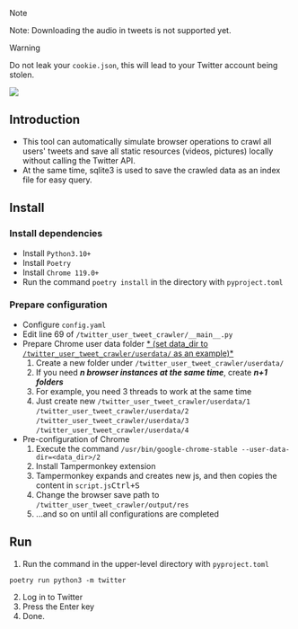> [!NOTE]
> Note: Downloading the audio in tweets is not supported yet.

> [!WARNING]
> Do not leak your `cookie.json`, this will lead to your Twitter account being stolen.

![](https://github.com/kaixinol/twitter_user_tweet_crawler/actions/workflows/python-app.yaml/badge.svg)

## Introduction
- This tool can automatically simulate browser operations to crawl all users' tweets and save all static resources (videos, pictures) locally without calling the Twitter API.
- At the same time, sqlite3 is used to save the crawled data as an index file for easy query.
## Install
### Install dependencies
- Install `Python3.10+`
- Install `Poetry`
- Install `Chrome 119.0+`
- Run the command `poetry install` in the directory with `pyproject.toml`
### Prepare configuration
- Configure `config.yaml`
- Edit line 69 of `/twitter_user_tweet_crawler/__main__.py`
- Prepare Chrome user data folder <u>* (set data_dir to `/twitter_user_tweet_crawler/userdata/` as an example)*</u>
   1. Create a new folder under `/twitter_user_tweet_crawler/userdata/`
   2. If you need ***n browser instances at the same time***, create ***n+1 folders***
   3. For example, you need 3 threads to work at the same time
   4. Just create new `/twitter_user_tweet_crawler/userdata/1` `/twitter_user_tweet_crawler/userdata/2` `/twitter_user_tweet_crawler/userdata/3` `/twitter_user_tweet_crawler/userdata/4`
- Pre-configuration of Chrome
   1. Execute the command `/usr/bin/google-chrome-stable --user-data-dir=<data_dir>/2`
   2. Install Tampermonkey extension
   3. Tampermonkey expands and creates new js, and then copies the content in `script.js`<kbd>Ctrl+S</kbd>
   4. Change the browser save path to `/twitter_user_tweet_crawler/output/res`
   5. ...and so on until all configurations are completed
## Run
1. Run the command in the upper-level directory with `pyproject.toml`
```commandline
poetry run python3 -m twitter
```
2. Log in to Twitter
3. Press the Enter key
4. Done.